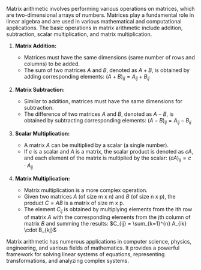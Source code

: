 Matrix arithmetic involves performing various operations on matrices, which are two-dimensional arrays of numbers. Matrices play a fundamental role in linear algebra and are used in various mathematical and computational applications. The basic operations in matrix arithmetic include addition, subtraction, scalar multiplication, and matrix multiplication.

1. **Matrix Addition:**
   - Matrices must have the same dimensions (same number of rows and columns) to be added.
   - The sum of two matrices $A$ and $B$, denoted as $A + B$, is obtained by adding corresponding elements:
     $(A + B)_{ij} = A_{ij} + B_{ij}$

2. **Matrix Subtraction:**
   - Similar to addition, matrices must have the same dimensions for subtraction.
   - The difference of two matrices $A$ and $B$, denoted as $A - B$, is obtained by subtracting corresponding elements:
     $(A - B)_{ij} = A_{ij} - B_{ij}$

3. **Scalar Multiplication:**
   - A matrix $A$ can be multiplied by a scalar (a single number).
   - If $c$ is a scalar and $A$ is a matrix, the scalar product is denoted as $cA$, and each element of the matrix is multiplied by the scalar:
     $(cA)_{ij} = c \cdot A_{ij}$

4. **Matrix Multiplication:**
   - Matrix multiplication is a more complex operation.
   - Given two matrices $A$ (of size m x n) and $B$ (of size n x p), the product $C = AB$ is a matrix of size m x p.
   - The element $C_{ij}$ is obtained by multiplying elements from the ith row of matrix $A$ with the corresponding elements from the jth column of matrix $B$ and summing the results:
     $C_{ij} = \sum_{k=1}^{n} A_{ik} \cdot B_{kj}$

Matrix arithmetic has numerous applications in computer science, physics, engineering, and various fields of mathematics. It provides a powerful framework for solving linear systems of equations, representing transformations, and analyzing complex systems.